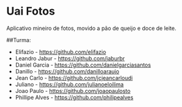 # Uai Fotos
Aplicativo mineiro de fotos, movido a pão de queijo e doce de leite.

##Turma:

- Elifazio  - https://github.com/elifazio
- Leandro Jabur - https://github.com/jaburbr
- Daniel Garcia  - https://github.com/danielgarciasantos
- Danillo - https://github.com/danilloaraujo
- Jean Carlo - https://github.com/jcjeancarloudi
- Juliano   -  https://github.com/julianoeloilima
- Joao Paulo - https://github.com/joaopaulosto
- Phillipe Alves - https://github.com/philipealves

